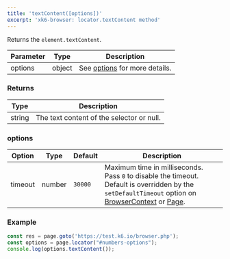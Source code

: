 ```yaml
---
title: 'textContent([options])'
excerpt: 'xk6-browser: locator.textContent method'
---
```


Returns the `element.textContent`.

| Parameter | Type   | Description                               |
| --------- | ------ | ----------------------------------------- |
| options   | object | See [options](#options) for more details. |

### Returns

| Type   | Description                               |
|--------|-------------------------------------------|
| string | The text content of the selector or null. |

### options

<!-- vale off -->

| Option  | Type   | Default | Description                                                                                                                                                                                                                           |
|---------|--------|---------|---------------------------------------------------------------------------------------------------------------------------------------------------------------------------------------------------------------------------------------|
| timeout | number | `30000` | Maximum time in milliseconds. Pass `0` to disable the timeout. Default is overridden by the `setDefaultTimeout` option on [BrowserContext](/javascript-api/xk6-browser/browsercontext/) or [Page](/javascript-api/xk6-browser/page/). |

### Example

<CodeGroup labels={[]}>

<!-- eslint-skip -->

```javascript
const res = page.goto('https://test.k6.io/browser.php');
const options = page.locator("#numbers-options");
console.log(options.textContent());
```

</CodeGroup>

